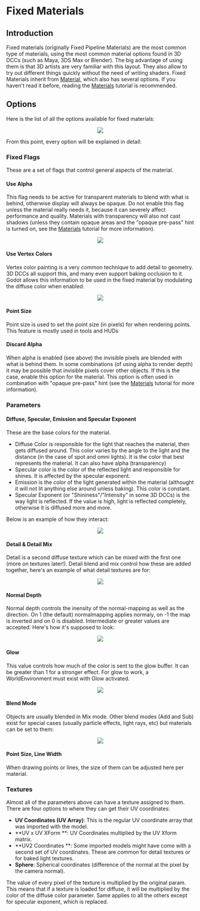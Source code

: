 # Fixed Materials

## Introduction

Fixed materials (originally Fixed Pipeline Materials) are the most common type of materials, using the most common material options found in 3D DCCs (such as Maya, 3DS Max or Blender). The big advantage of using them is that 3D artists are very familiar with this layout. They also allow to try out different things quickly without the need of writing shaders. Fixed Materials inherit from [Material](class_material), which also has several options. If you haven't read it before, reading the [Materials](tutorial_materials) tutorial is recommended.

## Options

Here is the list of all the options available for fixed materials:

<p align="center"><img src="images/fixed_materials.png"></p>

From this point, every option will be explained in detail:

### Fixed Flags

These are a set of flags that control general aspects of the material.

#### Use Alpha

This flag needs to be active for transparent materials to blend with what is behind, otherwise display will always be opaque. Do not enable this flag unless the material really needs it, because it can severely affect performance and quality. Materials with transparency will also not cast shadows (unless they contain opaque areas and the "opaque pre-pass" hint is turned on, see the [Materials](tutorial_materials) tutorial for more information).

<p align="center"><img src="images/fixed_material_alpha.png"></p>

#### Use Vertex Colors

Vertex color painting is a very common technique to add detail to geometry. 3D DCCs all support this, and many even support baking occlusion to it. Godot allows this information to be used in the fixed material by modulating the diffuse color when enabled.

<p align="center"><img src="images/fixed_material_vcols.png"></p>

#### Point Size

Point size is used to set the point size (in pixels) for when rendering points. This feature is mostly used in tools and HUDs

#### Discard Alpha

When alpha is enabled (see above) the invisible pixels are blended with what is behind them. In some combinations (of using alpha to render depth) it may be possible that invisible pixels cover other objects. 
If this is the case, enable this option for the material. This option is often used in combination with "opaque pre-pass" hint (see the [Materials](tutorial_materials) tutorial for more information).

### Parameters

#### Diffuse, Specular, Emission and Specular Exponent

These are the base colors for the material. 

* Diffuse Color is responsible for the light that reaches the material, then gets diffused around. This color varies by the angle to the light and the distance (in the case of spot and omni lights). It is the color that best represents the material. It can also have alpha (transparency)
* Specular color is the color of the reflected light and responsible for shines. It is affected by the specular exponent.
* Emission is the color of the light generated within the material (althought it will not lit anything else around unless baking). This color is constant.
* Specular Exponent (or "Shininess"/"Intensity" in some 3D DCCs) is the way light is reflected. If the value is high, light is reflected completely, otherwise it is diffused more and more.

Below is an example of how they interact:

<p align="center"><img src="images/fixed_material_colors.png"></p>

#### Detail & Detail Mix

Detail is a second diffuse texture which can be mixed with the first one (more on textures later!). Detail blend and mix control how these are added together, here's an example of what detail textures are for:

<p align="center"><img src="images/fixed_material_detail.png"></p>

#### Normal Depth

Normal depth controls the inensity of the normal-mapping as well as the direction. On 1 (the default) normalmapping applies normaly, on -1 the map is inverted and on 0 is disabled. Intermediate or greater values are accepted. Here's how it's supposed to look:

<p align="center"><img src="images/fixed_material_normal_depth.png"></p>

#### Glow

This value controls how much of the color is sent to the glow buffer. It can be greater than 1 for a stronger effect. For glow to work, a WorldEnvironment must exist with Glow activated.

<p align="center"><img src="images/fixed_material_glow.png"></p>

#### Blend Mode

Objects are usually blended in Mix mode. Other blend modes (Add and Sub) exist for special cases (usually particle effects, light rays, etc) but materials can be set to them:

<p align="center"><img src="images/fixed_material_blend.png"></p>

#### Point Size, Line Width

When drawing points or lines, the size of them can be adjusted here per material.

### Textures

Almost all of the parameters above can have a texture assigned to them. There are four options to where they can get their UV coordinates:

* **UV Coordinates (UV Array)**: This is the regular UV coordinate array that was imported with the model.
* **UV x UV XForm **: UV Coordinates multiplied by the UV Xform matrix.
* **UV2 Coordinates **: Some imported models might have come with a second set of UV coordinates. These are common for detail textures or for baked light textures.
* **Sphere**: Spherical coordinates (difference of the normal at the pixel by the camera normal).

The value of every pixel of the texture is multiplied by the original param. This means that if a texture is loaded for diffuse, it will be multiplied by the color of the diffuse color parameter. Same applies to all the others except for specular exponent, which is replaced.
